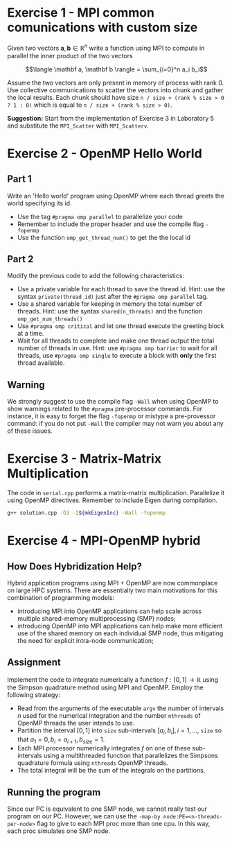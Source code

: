 # Exercise 1 - MPI common comunications with custom size
Given two vectors $\mathbf a, \mathbf b \in \mathbb R^n$ write a function using MPI to compute in parallel the inner product of the two vectors

$$\langle \mathbf a, \mathbf b \rangle = \sum_{i=0}^n a_i b_i$$

Assume the two vectors are only present in memory of process with rank 0. Use collective communications to scatter the vectors into chunk and gather the local results. Each chunk should have size `n / size + (rank % size > 0 ? 1 : 0)` which is equal to `n / size + (rank % size > 0)`.

**Suggestion:**  Start from the implementation of Exercise 3 in Laboratory 5 and substitute the `MPI_Scatter` with `MPI_Scatterv`.

# Exercise 2 - OpenMP Hello World
## Part 1
Write an 'Hello world' program using OpenMP where each thread greets the world specifying its id.

* Use the tag `#pragma omp parallel` to parallelize your code
* Remember to include the proper header and use the compile flag `-fopenmp`
* Use the function `omp_get_thread_num()` to get the the local id

## Part 2
Modify the previous code to add the following characteristics:

* Use a private variable for each thread to save the thread id. Hint: use the syntax `private(thread_id)` just after the `#pragma omp parallel` tag.
* Use a shared variable for keeping in memory the total number of threads. Hint: use the syntax `shared(n_threads)` and the function `omp_get_num_threads()`
* Use `#pragma omp critical` and let one thread execute the greeting block at a time.
* Wait for all threads to complete and make one thread output the total number of threads in use. Hint: use `#pragma omp barrier` to wait for all threads, use `#pragma omp single` to execute a block with **only** the first thread available.

## Warning
We strongly suggest to use the compile flag `-Wall` when using OpenMP to show warnings related to the `#pragma` pre-processor commands. For instance, it is easy to forget the flag `-fopenmp` or mistype a pre-provessor command: if you do not put `-Wall` the compiler may not warn you about any of these issues.

# Exercise 3 - Matrix-Matrix Multiplication
The code in `serial.cpp` performs a matrix-matrix multiplication. Parallelize it using OpenMP directives. Remember to include Eigen during compilation.

```bash
g++ solution.cpp -O3 -I${mkEigenInc} -Wall -fopenmp
```

# Exercise 4 - MPI-OpenMP hybrid

## How Does Hybridization Help?
Hybrid application programs using MPI + OpenMP are now commonplace on large HPC systems. There are essentially two main motivations for this combination of programming models: 
* introducing MPI into OpenMP applications can help scale across multiple shared-memory multiprocessing (SMP) nodes;
* introducing OpenMP into MPI applications can help make more efficient use of the shared memory on each individual SMP node, thus mitigating the need for explicit intra-node communication;

## Assignment
Implement the code to integrate numerically a function $f: [0, 1] \rightarrow \mathbb R$ using the Simpson quadrature method using MPI and OpenMP. Employ the following strategy:
* Read from the arguments of the executable `argv` the number of intervals $n$ used for the numerical integration and the number `nthreads` of OpenMP threads the user intends to use.
* Partition the interval $[0, 1]$ into `size` sub-intervals $[a_i, b_i], i = 1, ...,$ `size` so that $a_1 = 0, b_i = a_{i+1},  b_{size}=1$. 
* Each MPI processor numerically integrates $f$ on one of these sub-intervals using a multithreaded function that parallelizes the Simpsons quadrature formula using `nthreads` OpenMP threads.
* The total integral will be the sum of the integrals on the partitions.

## Running the program
Since our PC is equivalent to one SMP node, we cannot really test our program on our PC. However, we can use the `-map-by node:PE=<n-threads-per-node>` flag to give to each MPI proc more than one cpu. In this way, each proc simulates one SMP node.
